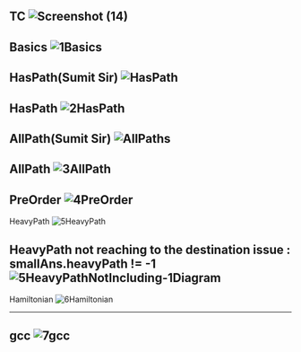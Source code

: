 TC
![Screenshot (14)](https://user-images.githubusercontent.com/53194167/165272765-4a198410-315d-42f3-a4aa-2242c7c2fc5d.png)
---------------------------------------------------------------------------------------------------------------------------------------------------

Basics
![1Basics](https://user-images.githubusercontent.com/53194167/142875954-e592d269-c2f5-4066-af2b-977d943fcded.PNG)
---------------------------------------------------------------------------------------------------------------------------------------------------

HasPath(Sumit Sir)
![HasPath](https://user-images.githubusercontent.com/53194167/157481550-af05c4ea-310c-4cf6-8dcd-af7f87ee6c14.PNG)
---------------------------------------------------------------------------------------------------------------------------------------------------

HasPath
![2HasPath](https://user-images.githubusercontent.com/53194167/142875979-a72ba99d-7ad4-4f21-a184-f5900c32d51c.PNG)
---------------------------------------------------------------------------------------------------------------------------------------------------

AllPath(Sumit Sir)
![AllPaths](https://user-images.githubusercontent.com/53194167/157481547-0c71aa6b-6f66-450a-bb25-afe7bdfe4f6a.PNG)
---------------------------------------------------------------------------------------------------------------------------------------------------

AllPath
![3AllPath](https://user-images.githubusercontent.com/53194167/142876004-98b6902d-947c-46ff-8c47-2bcb619868be.PNG)
---------------------------------------------------------------------------------------------------------------------------------------------------

PreOrder
![4PreOrder](https://user-images.githubusercontent.com/53194167/142876026-f87ab194-4d15-461a-a28b-1b382ef550c5.PNG)
---------------------------------------------------------------------------------------------------------------------------------------------------

HeavyPath
![5HeavyPath](https://user-images.githubusercontent.com/53194167/142876079-920f5001-fb40-4f9b-9247-7ef0fadc81c3.PNG)

HeavyPath not reaching to the destination issue : smallAns.heavyPath != -1
![5HeavyPathNotIncluding-1Diagram](https://user-images.githubusercontent.com/53194167/142876083-70a7f63c-ce81-451d-86db-e9dc60c485f7.PNG)
---------------------------------------------------------------------------------------------------------------------------------------------------

Hamiltonian
![6Hamiltonian](https://user-images.githubusercontent.com/53194167/142876086-95e1aacc-b322-4576-8ffb-ecde85b4682b.PNG)

---------------------------------------------------------------------------------------------------------------------------------------------------
gcc
![7gcc](https://user-images.githubusercontent.com/53194167/142876088-a2e9aeb0-9d6f-4518-8dce-1fec08921b76.PNG)
---------------------------------------------------------------------------------------------------------------------------------------------------
